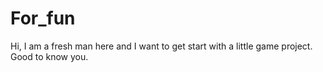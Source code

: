 # For_fun
Hi, I am a fresh man here and I want to get start with a little game project. Good to know you.
